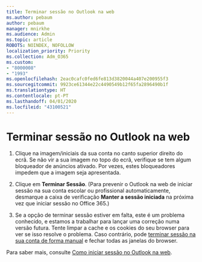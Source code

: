 ```yaml
---
title: Terminar sessão no Outlook na web
ms.author: pebaum
author: pebaum
manager: mnirkhe
ms.audience: Admin
ms.topic: article
ROBOTS: NOINDEX, NOFOLLOW
localization_priority: Priority
ms.collection: Adm_O365
ms.custom:
- "8000008"
- "1993"
ms.openlocfilehash: 2eac0cafc0fed6fe813d3820044a407e200955f3
ms.sourcegitcommit: 9923ce61344e22c4490549b12f65fa2896490b1f
ms.translationtype: HT
ms.contentlocale: pt-PT
ms.lasthandoff: 04/01/2020
ms.locfileid: "43100521"
---
```

# <a name="sign-out-of-outlook-on-the-web"></a>Terminar sessão no Outlook na web

1. Clique na imagem/iniciais da sua conta no canto superior direito do ecrã. Se não vir a sua imagem no topo do ecrã, verifique se tem algum bloqueador de anúncios ativado. Por vezes, estes bloqueadores impedem que a imagem seja apresentada.

2. Clique em **Terminar Sessão**. (Para prevenir o Outlook na web de iniciar sessão na sua conta escolar ou profissional automaticamente, desmarque a caixa de verificação **Manter a sessão iniciada** na próxima vez que iniciar sessão no Office 365.)

3. Se a opção de terminar sessão estiver em falta, este é um problema conhecido, e estamos a trabalhar para lançar uma correção numa versão futura.  Tente limpar a cache e os cookies do seu browser para ver se isso resolve o problema.  Caso contrário, pode [terminar sessão na sua conta de forma manual](https://login.live.com/logout.srf) e fechar todas as janelas do browser.

Para saber mais, consulte [Como iniciar sessão no Outlook na web](https://support.office.com/article/how-to-sign-in-to-outlook-on-the-web-763fab4d-0138-4814-b450-37fc286bcb79).
